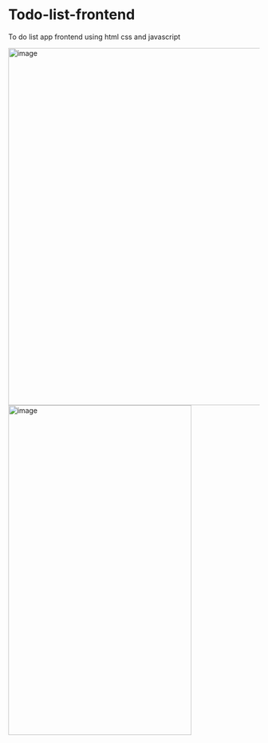 # Todo-list-frontend
To do list app frontend using html css and javascript

<img width="1326" height="717" alt="image" src="https://github.com/user-attachments/assets/1435ff32-376f-4564-8f41-7cf987f5145d" />

<img width="367" height="662" alt="image" src="https://github.com/user-attachments/assets/701a68af-55a0-462a-95e8-da90264b8c1d" />
